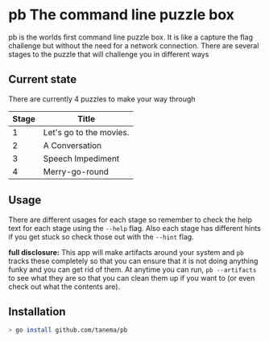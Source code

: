 # pb The command line puzzle box
pb is the worlds first command line puzzle box. It is like a capture the flag
challenge but without the need for a network connection. There are several
stages to the puzzle that will challenge you in different ways

## Current state
There are currently 4 puzzles to make your way through

| Stage | Title |
|-------|-------|
|1      | Let's go to the movies. |
|2      | A Conversation |
|3      | Speech Impediment |
|4      | Merry-go-round |

## Usage
There are different usages for each stage so remember to check the help text for
each stage using the `--help` flag. Also each stage has different hints if you
get stuck so check those out with the `--hint` flag.

**full disclosure:**
This app will make artifacts around your system and `pb` tracks these completely
so that you can ensure that it is not doing anything funky and you can get rid
of them. At anytime you can run, `pb --artifacts` to see what they are so that
you can clean them up if you want to (or even check out what the contents are).

## Installation


```bash
> go install github.com/tanema/pb
```

